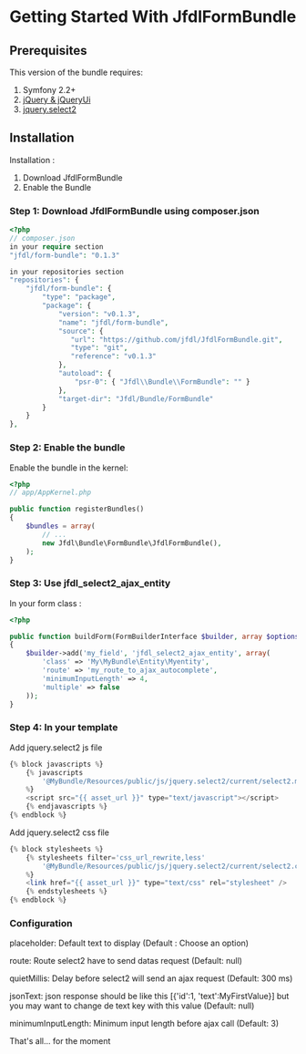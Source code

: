 Getting Started With JfdlFormBundle
==================================

## Prerequisites

This version of the bundle requires:

1. Symfony 2.2+
2. [jQuery & jQueryUi](http://jquery.com)
3. [jquery.select2](http://ivaynberg.github.io/select2/)

## Installation

Installation :

1. Download JfdlFormBundle
2. Enable the Bundle


### Step 1: Download JfdlFormBundle using composer.json

``` php
<?php
// composer.json
in your require section
"jfdl/form-bundle": "0.1.3"

in your repositories section
"repositories": {
    "jfdl/form-bundle": {
        "type": "package",
        "package": {
            "version": "v0.1.3",
            "name": "jfdl/form-bundle",
            "source": {
               "url": "https://github.com/jfdl/JfdlFormBundle.git",
               "type": "git",
               "reference": "v0.1.3"
            },
            "autoload": {
                "psr-0": { "Jfdl\\Bundle\\FormBundle": "" }
            },
            "target-dir": "Jfdl/Bundle/FormBundle"
        }
    }
},
```

### Step 2: Enable the bundle

Enable the bundle in the kernel:

``` php
<?php
// app/AppKernel.php

public function registerBundles()
{
    $bundles = array(
        // ...
        new Jfdl\Bundle\FormBundle\JfdlFormBundle(),
    );
}
```

### Step 3: Use jfdl_select2_ajax_entity

In your form class :

``` php
<?php

public function buildForm(FormBuilderInterface $builder, array $options)
{
    $builder->add('my_field', 'jfdl_select2_ajax_entity', array(
        'class' => 'My\MyBundle\Entity\Myentity',
        'route' => 'my_route_to_ajax_autocomplete',
        'minimumInputLength' => 4,
        'multiple' => false
    ));
}
```

### Step 4: In your template

Add jquery.select2 js file

``` php
{% block javascripts %}
    {% javascripts
        '@MyBundle/Resources/public/js/jquery.select2/current/select2.min.js'
    %}
    <script src="{{ asset_url }}" type="text/javascript"></script>
    {% endjavascripts %}
{% endblock %}
```

Add jquery.select2 css file

``` php
{% block stylesheets %}
    {% stylesheets filter='css_url_rewrite,less'
        '@MyBundle/Resources/public/js/jquery.select2/current/select2.css'
    %}
    <link href="{{ asset_url }}" type="text/css" rel="stylesheet" />
    {% endstylesheets %}
{% endblock %}
```

### Configuration
placeholder: Default text to display (Default : Choose an option)

route: Route select2 have to send datas request (Default: null)

quietMillis: Delay before select2 will send an ajax request (Default: 300 ms)

jsonText: json response should be like this [{'id':1, 'text':MyFirstValue}] but you may want to change de text key with this value (Default: null)

minimumInputLength: Minimum input length before ajax call (Default: 3)

That's all... for the moment
